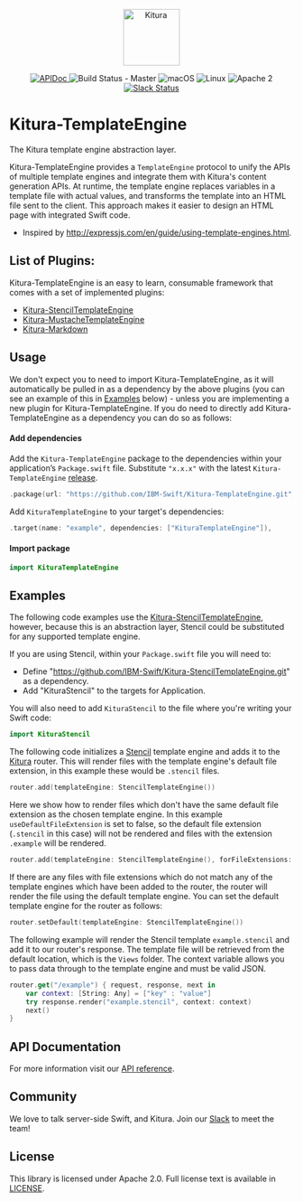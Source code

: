 <p align="center">
<a href="http://kitura.io/">
<img src="https://raw.githubusercontent.com/IBM-Swift/Kitura/master/Sources/Kitura/resources/kitura-bird.svg?sanitize=true" height="100" alt="Kitura">
</a>
</p>

<p align="center">
    <a href="https://ibm-swift.github.io/Kitura-TemplateEngine/index.html">
    <img src="https://img.shields.io/badge/apidoc-KituraTemplateEngine-1FBCE4.svg?style=flat" alt="APIDoc">
    </a>
    <img src="https://travis-ci.org/IBM-Swift/Kitura-TemplateEngine.svg?branch=master" alt="Build Status - Master">
    </a>
    <img src="https://img.shields.io/badge/os-macOS-green.svg?style=flat" alt="macOS">
    <img src="https://img.shields.io/badge/os-linux-green.svg?style=flat" alt="Linux">
    <img src="https://img.shields.io/badge/license-Apache2-blue.svg?style=flat" alt="Apache 2">
    <a href="http://swift-at-ibm-slack.mybluemix.net/">
    <img src="http://swift-at-ibm-slack.mybluemix.net/badge.svg" alt="Slack Status">
    </a>
</p>

# Kitura-TemplateEngine
The Kitura template engine abstraction layer.

Kitura-TemplateEngine provides a `TemplateEngine` protocol to unify the APIs of multiple template engines and integrate them with Kitura's content generation APIs. At runtime, the template engine replaces variables in a template file with actual values, and transforms the template into an HTML file sent to the client. This approach makes it easier to design an HTML page with integrated Swift code.

- Inspired by http://expressjs.com/en/guide/using-template-engines.html.

## List of Plugins:
Kitura-TemplateEngine is an easy to learn, consumable framework that comes with a set of implemented plugins:

* [Kitura-StencilTemplateEngine](https://github.com/IBM-Swift/Kitura-StencilTemplateEngine)
* [Kitura-MustacheTemplateEngine](https://github.com/IBM-Swift/Kitura-MustacheTemplateEngine)
* [Kitura-Markdown](https://github.com/IBM-Swift/Kitura-Markdown)

## Usage

 We don't expect you to need to import Kitura-TemplateEngine, as it will automatically be pulled in as a dependency by the above plugins (you can see an example of this in [Examples](#examples) below) - unless you are implementing a new plugin for Kitura-TemplateEngine. If you do need to directly add Kitura-TemplateEngine as a dependency you can do so as follows:

#### Add dependencies

Add the `Kitura-TemplateEngine` package to the dependencies within your application’s `Package.swift` file. Substitute `"x.x.x"` with the latest `Kitura-TemplateEngine` [release](https://github.com/IBM-Swift/Kitura-TemplateEngine/releases).

```swift
.package(url: "https://github.com/IBM-Swift/Kitura-TemplateEngine.git", from: "x.x.x")
```

Add `KituraTemplateEngine` to your target's dependencies:

```swift
.target(name: "example", dependencies: ["KituraTemplateEngine"]),
```

#### Import package

```swift
import KituraTemplateEngine
```

## Examples
The following code examples use the [Kitura-StencilTemplateEngine](https://github.com/IBM-Swift/Kitura-StencilTemplateEngine), however, because this is an abstraction layer, Stencil could be substituted for any supported template engine.

If you are using Stencil, within your `Package.swift` file you will need to:

 - Define "https://github.com/IBM-Swift/Kitura-StencilTemplateEngine.git" as a dependency.
 - Add "KituraStencil" to the targets for Application.

 You will also need to add `KituraStencil` to the file where you're writing your Swift code:
 ```swift
import KituraStencil
```

The following code initializes a [Stencil](https://github.com/kylef/Stencil) template engine and adds it to the [Kitura](https://github.com/IBM-Swift/Kitura) router.
This will render files with the template engine's default file extension, in this example these would be `.stencil` files.
```swift
router.add(templateEngine: StencilTemplateEngine())
```

Here we show how to render files which don't have the same default file extension as the chosen template engine. In this example `useDefaultFileExtension` is set to false, so the default file extension (`.stencil` in this case) will not be rendered and files with the extension `.example` will be rendered.

```swift
router.add(templateEngine: StencilTemplateEngine(), forFileExtensions: [".example"], useDefaultFileExtension: false)
```

If there are any files with file extensions which do not match any of the template engines which have been added to the router, the router will render the file using the default template engine. You can set the default template engine for the router as follows:
```swift
router.setDefault(templateEngine: StencilTemplateEngine())
```

The following example will render the Stencil template `example.stencil` and add it to our router's response. The template file will be retrieved from the default location, which is the `Views` folder. The context variable allows you to pass data through to the template engine and must be valid JSON.
```swift
router.get("/example") { request, response, next in
    var context: [String: Any] = ["key" : "value"]
    try response.render("example.stencil", context: context)
    next()
}
```

## API Documentation
For more information visit our [API reference](https://ibm-swift.github.io/Kitura-TemplateEngine/index.html).

## Community

We love to talk server-side Swift, and Kitura. Join our [Slack](http://swift-at-ibm-slack.mybluemix.net/) to meet the team!

## License
This library is licensed under Apache 2.0. Full license text is available in [LICENSE](https://github.com/IBM-Swift/Kitura-TemplateEngine/blob/master/LICENSE.txt).
